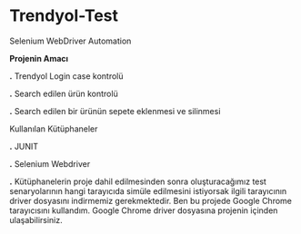 # Trendyol-Test
Selenium WebDriver Automation

**Projenin Amacı**

**.** Trendyol Login case kontrolü

**.** Search edilen ürün kontrolü

**.** Search edilen bir ürünün sepete eklenmesi ve silinmesi

Kullanılan Kütüphaneler

**.** JUNIT 

**.** Selenium Webdriver 

**.** Kütüphanelerin proje dahil edilmesinden sonra oluşturacağımız test senaryolarının hangi tarayıcıda simüle edilmesini istiyorsak ilgili tarayıcının driver dosyasını indirmemiz gerekmektedir.
Ben bu projede Google Chrome tarayıcısını kullandım. Google Chrome driver dosyasına projenin içinden ulaşabilirsiniz.

